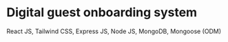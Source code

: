 # Digital guest onboarding system

React JS, Tailwind CSS, Express JS, Node JS, MongoDB, Mongoose (ODM)